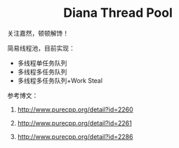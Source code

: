 <h1 align="center">Diana Thread Pool</h1>

关注嘉然，顿顿解馋！

简易线程池，目前实现：

* 多线程单任务队列
* 多线程多任务队列
* 多线程多任务队列+Work Steal

参考博文：

1. http://www.purecpp.org/detail?id=2260

2. http://www.purecpp.org/detail?id=2261

3. http://www.purecpp.org/detail?id=2286